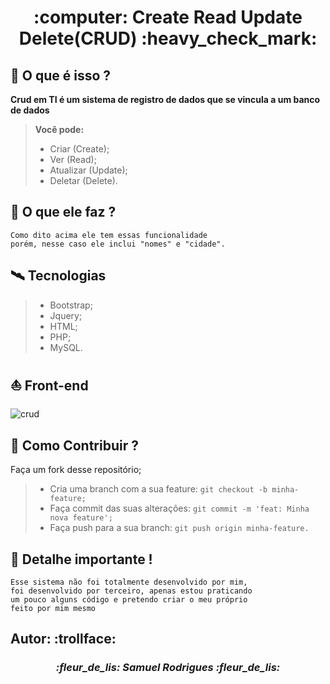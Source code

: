 <h1 align="center"> :computer: Create Read Update Delete(CRUD) :heavy_check_mark: </h1>

## :dart: O que é isso ?
**Crud em TI é um sistema de registro de dados que se vincula a um banco de dados**
> **Você pode:**
> + Criar (Create);
> + Ver (Read);
> + Atualizar (Update);
> + Deletar (Delete).

## :moyai: O que ele faz ?
```
Como dito acima ele tem essas funcionalidade
porém, nesse caso ele inclui "nomes" e "cidade".
```

## :artificial_satellite: Tecnologias 

> + Bootstrap;
> + Jquery;
> + HTML;
> + PHP;
> + MySQL.

## :boat: Front-end 
![crud](https://user-images.githubusercontent.com/86389730/165445614-4473f898-0998-4af6-b452-7422b9010973.png)

## :thinking: Como Contribuir ?

Faça um fork desse repositório;
> + Cria uma branch com a sua feature: ```git checkout -b minha-feature;```
> + Faça commit das suas alterações: ```git commit -m 'feat: Minha nova feature';```
> + Faça push para a sua branch: ```git push origin minha-feature.```

## :monocle_face: Detalhe importante !

```
Esse sistema não foi totalmente desenvolvido por mim, 
foi desenvolvido por terceiro, apenas estou praticando 
um pouco alguns código e pretendo criar o meu próprio
feito por mim mesmo
``` 

## Autor: :trollface:

<h3 align="center"><i> :fleur_de_lis: Samuel Rodrigues :fleur_de_lis: </i></h3>

